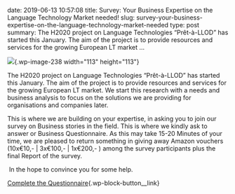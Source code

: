 date: 2019-06-13 10:57:08
title: Survey: Your Business Expertise on the Language Technology Market needed!
slug: survey-your-business-expertise-on-the-language-technology-market-needed
type: post
summary: The H2020 project on Language Technologies “Prêt-à-LLOD” has started this January. The aim of the project is to provide resources and services for the growing European LT market ... 

![](http://www.pret-a-llod.eu/wp-content/uploads/2019/06/icon-2967800_960_720.png){.wp-image-238
width="113" height="113"}

The H2020 project on Language Technologies “Prêt-à-LLOD” has started
this January. The aim of the project is to provide resources and
services for the growing European LT market. We start this research with
a needs and business analysis to focus on the solutions we are providing
for organisations and companies later.

This is where we are building on your expertise, in asking you to join
our survey on Business stories in the field. This is where we kindly ask
to answer or Business Questionnaire. As this may take 15-20 Minutes of
your time, we are pleased to return something in giving away Amazon
vouchers (10x€10,- | 3x€100,- | 1x€200,- ) among the survey participants
plus the final Report of the survey.

 In the hope to convince you for some help.

[Complete the
Questionnaire](https://swc4.typeform.com/to/nrm9Xt){.wp-block-button__link}
